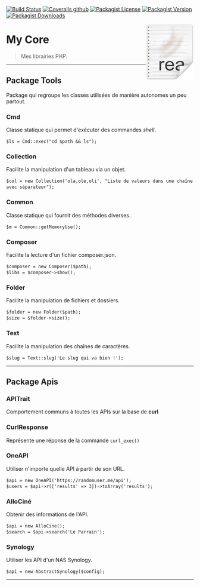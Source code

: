 [![Build Status](https://travis-ci.org/rcnchris/mycore.svg?branch=master)](https://travis-ci.org/rcnchris/mycore)
[![Coveralls github](https://img.shields.io/coveralls/github/rcnchris/mycore.svg)](https://github.com/rcnchris/mycore)
[![Packagist License](https://img.shields.io/packagist/l/rcnchris/core.svg)](https://img.shields.io/packagist/l/rcnchris/core.svg)
[![Packagist Version](https://img.shields.io/packagist/v/rcnchris/core.svg)](https://img.shields.io/packagist/v/rcnchris/core.svg)
[![Packagist Downloads](https://img.shields.io/packagist/dt/rcnchris/core.svg)](https://img.shields.io/packagist/dt/rcnchris/core.svg)

<img src="public/img/icon_readme.png" align="right" />

# My Core
> Mes librairies PHP.

-------

## Package Tools
Package qui regroupe les classes utilisées de manière autonomes un peu partout.

### Cmd
Classe statique qui permet d'exécuter des commandes *shell*.
````
$ls = Cmd::exec("cd $path && ls");
````

### Collection
Facilite la manipulation d'un tableau via un objet.
````
$col = new Collection('ola,ole,oli', "Liste de valeurs dans une chaîne avec séparateur");
````

### Common
Classe statique qui fournit des méthodes diverses.
````
$m = Common::getMemoryUse();
````

### Composer
Facilite la lecture d'un fichier composer.json.
````
$composer = new Composer($path);
$libs = $composer->show();
````

### Folder
Facilite la manipulation de fichiers et dossiers.
````
$folder = new Folder($path);
$size = $folder->size();
````

### Text
Facilite la manipulation des chaînes de caractères.
````
$slug = Text::slug('Le slug qui va bien !');
````

-------

## Package Apis

### APITrait
Comportement communs à toutes les APIs sur la base de **curl**

### CurlResponse
Représente une réponse de la commande <code>curl_exec()</code>

### OneAPI
Utiliser n'importe quelle API à partir de son URL.
````
$api = new OneAPI('https://randomuser.me/api');
$users = $api->r(['results' => 3])->toArray('results');
````

### AlloCiné
Obtenir des informations de l'API.
````
$api = new AlloCine();
$search = $api->search('Le Parrain');
````

### Synology
Utiliser les API d'un NAS Synology.
````
$api = new AbstractSynology($config);
````

-------

